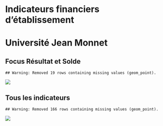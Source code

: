 Indicateurs financiers d’établissement
================

# Université Jean Monnet

## Focus Résultat et Solde

    ## Warning: Removed 19 rows containing missing values (geom_point).

![](université_jean_monnet_files/figure-gfm/etab.focus-1.png)<!-- -->

## Tous les indicateurs

    ## Warning: Removed 166 rows containing missing values (geom_point).

![](université_jean_monnet_files/figure-gfm/etab-1.png)<!-- -->
